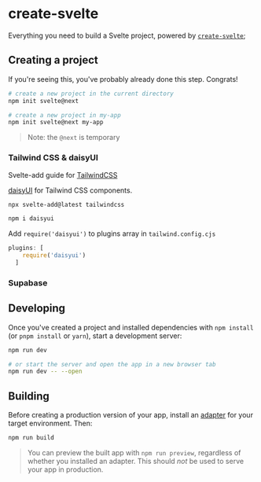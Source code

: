 # create-svelte

Everything you need to build a Svelte project, powered by [`create-svelte`](https://github.com/sveltejs/kit/tree/master/packages/create-svelte);

## Creating a project

If you're seeing this, you've probably already done this step. Congrats!

```bash
# create a new project in the current directory
npm init svelte@next

# create a new project in my-app
npm init svelte@next my-app
```

> Note: the `@next` is temporary


### Tailwind CSS & daisyUI

Svelte-add guide for [TailwindCSS](https://github.com/svelte-add/tailwindcss)

[daisyUI](https://daisyui.com/) for Tailwind CSS components.

```bash
npx svelte-add@latest tailwindcss

npm i daisyui
```

Add `require('daisyui')` to plugins array in `tailwind.config.cjs`

```js
plugins: [
    require('daisyui')
  ]
```


### Supabase

## Developing

Once you've created a project and installed dependencies with `npm install` (or `pnpm install` or `yarn`), start a development server:

```bash
npm run dev

# or start the server and open the app in a new browser tab
npm run dev -- --open
```

## Building

Before creating a production version of your app, install an [adapter](https://kit.svelte.dev/docs#adapters) for your target environment. Then:

```bash
npm run build
```

> You can preview the built app with `npm run preview`, regardless of whether you installed an adapter. This should _not_ be used to serve your app in production.
